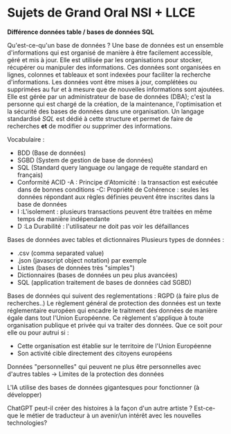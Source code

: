 # Sujets de Grand Oral NSI + LLCE

**Différence données table / bases de données SQL**


Qu'est-ce-qu'un base de données ?
Une base de données est un ensemble d'informations qui est organisé de manière à être facilement accessible, géré et mis à jour. Elle est utilisée par les organisations pour stocker, récupérer ou manipuler des informations.
Ces données sont organisées en lignes, colonnes et tableaux et sont indexées pour faciliter la recherche d'informations. Les données vont être mises à jour, complétées ou supprimées au fur et à mesure que de nouvelles informations sont ajoutées. Elle est gérée par un administrateur de base de données (DBA); c'est la personne qui est chargé de la création, de la maintenance, l'optimisation et la sécurité des bases de données dans une organisation. Un langage standardisé *SQL* est dédié à cette structure et permet de faire de recherches **et** de modifier *ou* supprimer des informations.

Vocabulaire :
- BDD (Base de données)
- SGBD (System de gestion de base de données)
- SQL (Standard query language *ou* langage de requête standard en français)
- Conformité ACID 
-A : Principe d'Atomicité : la transaction est exécutée dans de bonnes conditions
-C: Propriété de Cohérence : seules les données répondant aux règles définies peuvent être inscrites dans la base de données
- I :L'isolement : plusieurs transactions peuvent être traitées en même temps de manière indépendante
- D :La Durabilité : l'utilisateur ne doit pas voir les défaillances

Bases de données avec tables et dictionnaires
Plusieurs types de données : 
- .csv (comma separated value) 
- .json (javascript object notation) par exemple
- Listes (bases de données très "simples")
- Dictionnaires (bases de données un peu plus avancées)
- SQL (application traitement de bases de données càd SGBD)

Bases de données qui suivent des reglementations : RGPD (à faire plus de recherches..)
Le règlement général de protection des données est un texte réglementaire européen qui encadre le traitment des données de manière égale dans tout l'Union Européenne.
Ce règlement s'applique à toute organisation publique et privée qui va traiter des données. Que ce soit pour elle ou pour autrui si :
- Cette organisation est établie sur le territoire de l'Union Européenne
- Son activité cible directement des citoyens européens

Données "personnelles" qui peuvent ne plus être personnelles avec d'autres tables 
    -> Limites de la protection des données

L'IA utilise des bases de données gigantesques pour fonctionner (à développer)


ChatGPT peut-il créer des histoires à la façon d'un autre artiste ?
Est-ce-que le métier de traducteur à un avenir/un intérêt avec les nouvelles technologies? 
